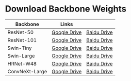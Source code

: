 # Download Backbone Weights

| Backbone | Links ||
|  ----  | ----  | ---- |
| ResNet-50|[Google Drive](https://drive.google.com/file/d/1sTHwLd9wptHr9CFclTPnblZiKZqiFOD_/view?usp=sharing)|[Baidu Drive](https://pan.baidu.com/s/1RKmoZb5sZSb-SslcF7cqww?pwd=5ywi)
| ResNet-101|[Google Drive](https://drive.google.com/file/d/15-d10jXaitmYXqYNMURPS0Md8I2xI5DY/view?usp=sharing)|[Baidu Drive](https://pan.baidu.com/s/1E2OQtIrHCbCjtQA1zkYzFQ?pwd=h5dv)
| Swin-Tiny|[Google Drive](https://drive.google.com/file/d/1B8h4jrsPcKUfHKdgAmBeXsIbxurwTKWp/view?usp=sharing)|[Baidu Drive](https://pan.baidu.com/s/1J-Lfp6_d_9SYVEtgX7bjAg?pwd=nfhd)
| Swin-Large|[Google Drive](https://drive.google.com/file/d/1fIrwnDkbpTNi9WSbKadoNQtEz6Ckdtrp/view?usp=sharing)|[Baidu Drive](https://pan.baidu.com/s/1_nGC1CI9SzTZit6mCqFy7w?pwd=kwr6)
| HRNet-W48|[Google Drive](https://drive.google.com/file/d/11ZAyPAs654yXPoCYJqWEyWguYb4_METV/view?usp=sharing)|[Baidu Drive](https://pan.baidu.com/s/1xpxHwr97kMtUn24Vfcjg_A?pwd=vnh8)
| ConvNeXt-Large|[Google Drive](https://drive.google.com/file/d/1VHFKRfFLoqJHTaNihIoIhqjJp6Wb2TvT/view?usp=sharing)|[Baidu Drive](https://pan.baidu.com/s/1tVjRi1zl8h471k3iFHsfLQ?pwd=qtgx)